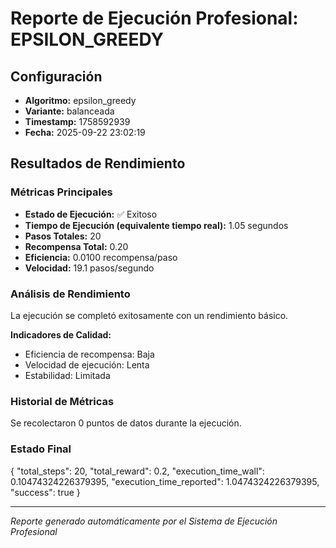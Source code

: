 # Reporte de Ejecución Profesional: EPSILON_GREEDY

## Configuración
- **Algoritmo:** epsilon_greedy
- **Variante:** balanceada
- **Timestamp:** 1758592939
- **Fecha:** 2025-09-22 23:02:19

## Resultados de Rendimiento

### Métricas Principales
- **Estado de Ejecución:** ✅ Exitoso
- **Tiempo de Ejecución (equivalente tiempo real):** 1.05 segundos
- **Pasos Totales:** 20
- **Recompensa Total:** 0.20
- **Eficiencia:** 0.0100 recompensa/paso
- **Velocidad:** 19.1 pasos/segundo

### Análisis de Rendimiento

La ejecución se completó exitosamente con un rendimiento básico.

**Indicadores de Calidad:**
- Eficiencia de recompensa: Baja
- Velocidad de ejecución: Lenta
- Estabilidad: Limitada


### Historial de Métricas
Se recolectaron 0 puntos de datos durante la ejecución.

### Estado Final
{
  "total_steps": 20,
  "total_reward": 0.2,
  "execution_time_wall": 0.10474324226379395,
  "execution_time_reported": 1.0474324226379395,
  "success": true
}

---
*Reporte generado automáticamente por el Sistema de Ejecución Profesional*
